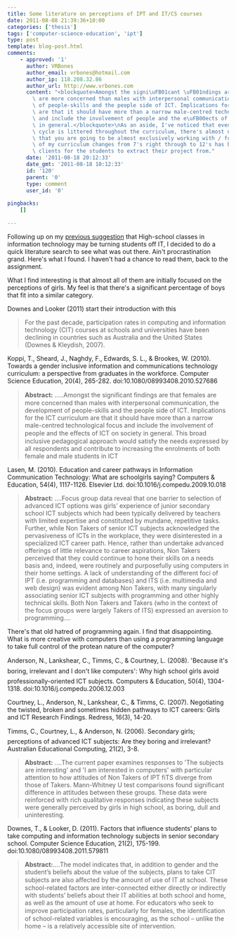 ```yaml
---
title: Some literature on perceptions of IPT and IT/CS courses
date: 2011-08-08 21:39:36+10:00
categories: ['thesis']
tags: ['computer-science-education', 'ipt']
type: post
template: blog-post.html
comments:
    - approved: '1'
      author: VRBones
      author_email: vrbones@hotmail.com
      author_ip: 118.208.32.86
      author_url: http://www.vrbones.com
      content: "<blockquote>Amongst the signi\uFB01cant \uFB01ndings are that females\
        \ are more concerned than males with interpersonal communication, the development\
        \ of people-skills and the people side of ICT. Implications for the ICT curriculum\
        \ are that it should have more than a narrow male-centred technological focus\
        \ and include the involvement of people and the e\uFB00ects of ICT on society\
        \ in general.</blockquote>\nAs an aside, I've noticed that even though the DDE\
        \ cycle is littered throughout the curriculum, there's almost no acknowledgement\
        \ that you are going to be almost exclusively working with / for a client. Most\
        \ of my curriculum changes from 7's right through to 12's has been finding real\
        \ clients for the students to extract their project from."
      date: '2011-08-18 20:12:33'
      date_gmt: '2011-08-18 10:12:33'
      id: '120'
      parent: '0'
      type: comment
      user_id: '0'
    
pingbacks:
    []
    
---
```

Following up on my [previous suggestion](/blog2/2011/08/06/is-the-teaching-of-itcs-in-high-school-turning-people-off/) that High-school classes in information technology may be turning students off IT, I decided to do a quick literature search to see what was out there. Ain't procrastination grand. Here's what I found. I haven't had a chance to read them, back to the assignment.

What I find interesting is that almost all of them are initially focused on the perceptions of girls. My feel is that there's a significant percentage of boys that fit into a similar category.

Downes and Looker (2011) start their introduction with this

> For the past decade, participation rates in computing and information technology (CIT) courses at schools and universities have been declining in countries such as Australia and the United States (Downes & Kleydish, 2007).

Koppi, T., Sheard, J., Naghdy, F., Edwards, S. L., & Brookes, W. (2010). Towards a gender inclusive information and communications technology curriculum: a perspective from graduates in the workforce. Computer Science Education, 20(4), 265-282. doi:10.1080/08993408.2010.527686

> **Abstract:** .....Amongst the signiﬁcant ﬁndings are that females are more concerned than males with interpersonal communication, the development of people-skills and the people side of ICT. Implications for the ICT curriculum are that it should have more than a narrow male-centred technological focus and include the involvement of people and the eﬀects of ICT on society in general. This broad inclusive pedagogical approach would satisfy the needs expressed by all respondents and contribute to increasing the enrolments of both female and male students in ICT

Lasen, M. (2010). Education and career pathways in Information Communication Technology: What are schoolgirls saying? Computers & Education, 54(4), 1117-1126. Elsevier Ltd. doi:10.1016/j.compedu.2009.10.018

> **Abstract:** ....Focus group data reveal that one barrier to selection of advanced ICT options was girls’ experience of junior secondary school ICT subjects which had been typically delivered by teachers with limited expertise and constituted by mundane, repetitive tasks. Further, while Non Takers of senior ICT subjects acknowledged the pervasiveness of ICTs in the workplace, they were disinterested in a specialized ICT career path. Hence, rather than undertake advanced offerings of little relevance to career aspirations, Non Takers perceived that they could continue to hone their skills on a needs basis and, indeed, were routinely and purposefully using computers in their home settings. A lack of understanding of the different foci of IPT (i.e. programming and databases) and ITS (i.e. multimedia and web design) was evident among Non Takers, with many singularly associating senior ICT subjects with programming and other highly technical skills. Both Non Takers and Takers (who in the context of the focus groups were largely Takers of ITS) expressed an aversion to programming....

There's that old hatred of programming again. I find that disappointing. What is more creative with computers than using a programming language to take full control of the protean nature of the computer?

Anderson, N., Lankshear, C., Timms, C., & Courtney, L. (2008). 'Because it's boring, irrelevant and I don't like computers': Why high school girls avoid professionally-oriented ICT subjects. Computers & Education, 50(4), 1304-1318. doi:10.1016/j.compedu.2006.12.003

Courtney, L., Anderson, N., Lankshear, C., & Timms, C. (2007). Negotiating the twisted, broken and sometimes hidden pathways to lCT careers: Girls and lCT Research Findings. Redress, 16(3), 14-20.

Timms, C., Courtney, L., & Anderson, N. (2006). Secondary girls; perceptions of advanced ICT subjects: Are they boring and irrelevant? Australian Educational Computing, 21(2), 3-8.

> **Abstract:** ....The current paper examines responses to 'The subjects are interesting' and 'I am interested in computers' with particular attention to how attitudes of Non Takers of IPT fiTS diverge from those of Takers. Mann-Whitney U test comparisons found significant difference in attitudes between these groups. These data were reinforced with rich qualitative responses indicating these subjects were generally perceived by girls in high school, as boring, dull and uninteresting.

Downes, T., & Looker, D. (2011). Factors that influence students' plans to take computing and information technology subjects in senior secondary school. Computer Science Education, 21(2), 175-199. doi:10.1080/08993408.2011.579811

> **Abstract:**....The model indicates that, in addition to gender and the student’s beliefs about the value of the subjects, plans to take CIT subjects are also aﬀected by the amount of use of IT at school. These school-related factors are inter-connected either directly or indirectly with students’ beliefs about their IT abilities at both school and home, as well as the amount of use at home. For educators who seek to improve participation rates, particularly for females, the identiﬁcation of school-related variables is encouraging, as the school – unlike the home – is a relatively accessible site of intervention.